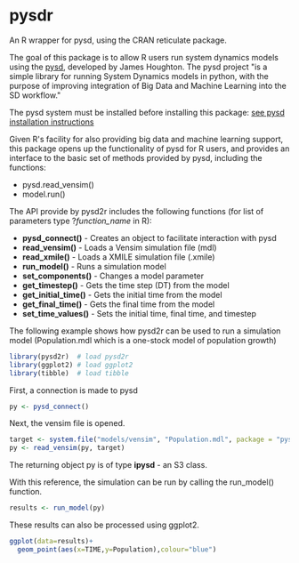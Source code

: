 # pysdr
An R wrapper for pysd, using the CRAN reticulate package.

The goal of this package is to allow R users run system dynamics models using the [pysd](
https://pysd.readthedocs.io/en/master/), developed by James Houghton. The pysd
project "is a simple library for running System Dynamics models in python, with the purpose of 
improving integration of Big Data and Machine Learning into the SD workflow."

The pysd system must be installed before installing this package: [see pysd installation instructions](
https://pysd.readthedocs.io/en/master/installation.html)


Given R's facility for also providing big data and machine learning support, this package opens up the functionality of pysd for R users, and provides an interface to the basic set of methods provided by pysd, including the functions:


* pysd.read_vensim()
* model.run()

The API provide by pysd2r includes the following functions (for list of parameters type ?*function_name* in R):

* **pysd_connect()** - Creates an object to facilitate interaction with pysd
* **read_vensim()** - Loads a Vensim simulation file (mdl)
* **read_xmile()** - Loads a XMILE simulation file (.xmile)
* **run_model()**  - Runs a simulation model
* **set_components()** - Changes a model parameter
* **get_timestep()** - Gets the time step (DT) from the model
* **get_initial_time()** - Gets the initial time from the model
* **get_final_time()** - Gets the final time from the model
* **set_time_values()** - Sets the initial time, final time, and timestep


The following example shows how pysd2r can be used to run a simulation model (Population.mdl which is a one-stock model of population growth)

```R
library(pysd2r)  # load pysd2r
library(ggplot2) # load ggplot2
library(tibble)  # load tibble
```

First, a connection is made to pysd

```R
py <- pysd_connect()
```

Next, the vensim file is opened.

```R
target <- system.file("models/vensim", "Population.mdl", package = "pysd2r")
py <- read_vensim(py, target)
```

The returning object py is of type **ipysd** -  an S3 class.

With this reference, the simulation can be run by calling the run_model() function.

```R
results <- run_model(py)
```

These results can also be processed using ggplot2.

```R
ggplot(data=results)+
  geom_point(aes(x=TIME,y=Population),colour="blue")
```

